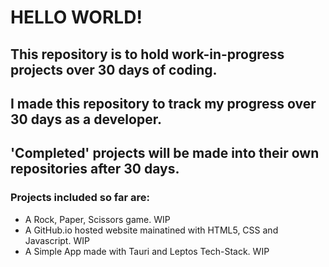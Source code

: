 # HELLO WORLD!

## This repository is to hold work-in-progress projects over 30 days of coding. 

## I made this repository to track my progress over 30 days as a developer. 

## 'Completed' projects will be made into their own repositories after 30 days. 

### Projects included so far are: 

* A Rock, Paper, Scissors game. WIP
* A GitHub.io hosted website mainatined with HTML5, CSS and Javascript. WIP
* A Simple App made with Tauri and Leptos Tech-Stack. WIP
